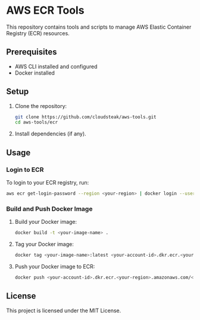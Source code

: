 # AWS ECR Tools

This repository contains tools and scripts to manage AWS Elastic Container Registry (ECR) resources.

## Prerequisites

- AWS CLI installed and configured
- Docker installed

## Setup

1. Clone the repository:
    ```sh
    git clone https://github.com/cloudsteak/aws-tools.git
    cd aws-tools/ecr
    ```

2. Install dependencies (if any).

## Usage

### Login to ECR

To login to your ECR registry, run:
```sh
aws ecr get-login-password --region <your-region> | docker login --username AWS --password-stdin <your-account-id>.dkr.ecr.<your-region>.amazonaws.com
```

### Build and Push Docker Image

1. Build your Docker image:
    ```sh
    docker build -t <your-image-name> .
    ```

2. Tag your Docker image:
    ```sh
    docker tag <your-image-name>:latest <your-account-id>.dkr.ecr.<your-region>.amazonaws.com/<your-image-name>:latest
    ```

3. Push your Docker image to ECR:
    ```sh
    docker push <your-account-id>.dkr.ecr.<your-region>.amazonaws.com/<your-image-name>:latest
    ```

## License

This project is licensed under the MIT License.